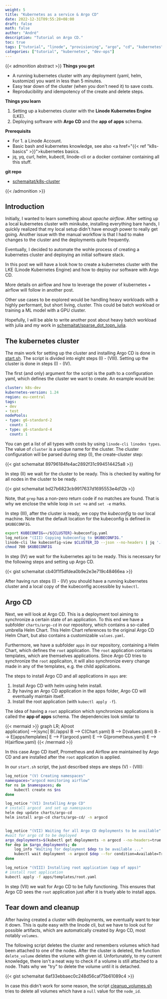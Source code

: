 ```yaml
---
weight: 5
title: "Kubernetes as a service & Argo CD"
date: 2022-12-31T09:55:28+08:00
draft: false
math: false
author: "André"
description: "Tutorial on Argo CD."
toc: true
tags: ["tutorial", "linode", "provisioning", "argo", "cd", "kubernetes"]
categories: ["tutorial", "kubernetes", "dev-ops"]
---
```


{{< admonition abstract >}}
**Things you get**
- A running kubernetes cluster with any deployment (yaml, helm, kustomize) you want in less than 5 minutes.
- Easy tear down of the cluster (when you don't need it) to save costs.
- Reproducibility and idempotency of the create and delete steps.

**Things you learn**
1. Setting up a kubernetes cluster with the **Linode Kubernetes Engine** (LKE).
2. Deploying software with **Argo CD** and the **app of apps** schema.

**Prerequisits**
- For 1. a Linode Account.
- Basic bash and kubernetes knowledge, see also <a href="{{< ref "k8s-basics" >}}">kubernetes basics</a>.
- jq, yq, curl, helm, kubectl, linode-cli or a docker container containing all this stuff.

**git repo**
- [schemaitat/k8s-cluster](https://github.com/schemaitat/k8s-cluster)

{{< /admonition >}}

## Introduction

Initially, I wanted to learn something about *apache airflow*. 
After setting up a local kubernetes cluster with minikube, installing everything bare hands,
I quickly realized that my local setup didn't have enough power to really get going.
Another issue with the manual workflow is that I had to make changes to the cluster and the deployments quite frequently.

Eventually, I decided to automate the wohle process of creating a kubernetes cluster and deploying an initial software stack.

In this post we will have a look how to create a kubernetes cluster with the LKE (Linode Kubernetes Engine) and how to deploy
our software with Argo CD.

More details on airflow and how to leverage the power of kubernetes + airflow will follow in another post.

Other use cases to be explored would be handling heavy workloads with a highly 
performant, but short living, cluster.
This could be batch workload or training a ML model with a GPU cluster.

Hopefully, I will be able to write another post about heavy batch workload with julia and my work in [schemaitat/sparse_dot_topn_julia](https://github.com/schemaitat/sparse_dot_topn_julia). 

## The kubernetes cluster

The main work for setting up the cluster and installing Argo CD is done in [start.sh](https://github.com/schemaitat/k8s-cluster/blob/main/start.sh).
The script is divided into eight steps (I) - (VIII). Setting up the cluster is done in steps (I) - (IV).

The first (and only) argument for the script is the path to a configuration yaml, which defines the cluster we want to create. An example would be:

```yaml
cluster: k8s-dev
kubernetes-version: 1.24
region: eu-central
tags:
- dev
- test
nodePools:
- type: g6-standard-2
  count: 1
- type: g6-standard-4
  count: 1
```

You can get a list of all types with costs by using `linode-cli linodes types`. The value of `cluster` is a unique name for the cluster. 
The cluster configuration will be parsed during step (I), the create-cluster step:

{{< gist schemaitat 89796184fe4ac2892f31c994514425a8 >}}

In step (II) we wait for the cluster to be ready. This is checked by waiting for all nodes in the cluster to be ready.

{{< gist schemaitat bd27b6823cb9917637d1695553e4d12b >}}

Note, that `grep` has a non-zero return code if no matches are found. That is why we enclose the while loop in `set +e` and `set -e` marks.

In step (III), after the cluster is ready, we copy the *kubeconfig* to our local machine. Note that the default location for the kubeconfig is defined in `$KUBECONFIG`.

```bash
export KUBECONFIG=~/${CLUSTER}-kubeconfig.yaml
log_notice "(III) Copying kubeconfig to $KUBECONFIG."
linode-cli lke kubeconfig-view $CLUSTER_ID --json --no-headers | jq '.[].kubeconfig' | sed 's|"||g' | base64 -D > $KUBECONFIG
chmod 700 $KUBECONFIG
```

In step (IV) we wait for the kubernetes api to be ready.
This is necessary for the following steps and setting up Argo CD.

{{< gist schemaitat cb40f1f5dfdea0b9e2e3e719c48466ea >}}

After having run steps (I) - (IV) you should have a running kubernetes cluster
and a local copy of the kubeconfig accessible by `kubectl`.

## Argo CD

Next, we will look at Argo CD. This is a deployment tool aiming to synchronize a certain state of an application. To this end we have a subfolder `charts/argo-cd` in our repository, which contains a so-called umbrella Helm Chart. This Helm Chart references to the original Argo CD Helm Chart, but also contains a customizable `values.yaml`. 

Furthermore, we have a subfolder `apps` in our repository, containing a Helm Chart, which defines the `root` application.
The `root` application contains templates, which are themselves applications.
Since Argo CD tries to synchronize the `root` applicaiton, it will also synchronize every change made in any of the templates, e.g. the child applications.

The steps to install Argo CD and all applications in `apps` are:

1. Install Argo CD with helm using helm install.
2. By having an Argo CD application in the apps folder, Argo CD will eventually maintain itself. 
3. Install the root application  (with `kubectl apply -f`).

The idea of having a `root` application which synchronizes applications is called the **app of apps** schema. 
The dependencies look similar to

{{< mermaid >}}
graph LR;
    A[root <br> application] -->|sync| B(./apps)
    B --> C(Chart.yaml)
    B --> D(values.yaml)
    B --> E[apps/templates]
    E --> F(argocd.yaml)
    E --> G(prometheus.yaml)
    E --> H(airflow.yaml)
{{< /mermaid >}}

In this case Argo CD itself, Prometheus and Airflow are maintained by Argo CD and are installed after the `root` application is applied.

In our `start.sh` script, the just described steps are steps (V) - (VIII):
```bash
log_notice "(V) Creating namespaces"
namespaces="argocd monitoring airflow"
for ns in $namespaces; do
    kubectl create ns $ns
done

log_notice "(VI) Installing Argo CD"
# install argocd  and set up namespaces
helm dep update charts/argo-cd
helm install argo-cd charts/argo-cd/ -n argocd


log_notice "(VII) Waiting for all Argo CD deployments to be available"
#wait for argo cd to be deployed
argo_deployments=$(kubectl get deployments -n argocd --no-headers=true | awk '{print $1}')
for dep in $argo_deployments; do
    log_info "Waiting for deployment $dep to be available ..."
    kubectl wait deployment -n argocd $dep --for condition=Available=True --timeout=300s
done

log_notice "(VIII) Installing root application (app of apps)"
# install root application
kubectl apply -f apps/templates/root.yaml
```

In step (VII) we wait for Argo CD to be fully functioning.
This ensures that Argo CD sees the `root` application just after it is truely able to install apps.

## Tear down and cleanup

After having created a cluster with deployments, we eventually want to tear it down. This is quite easy with the linode cli, but we have to look out for possible artifacts, which are automatically created by Argo CD, most notably `volumes`. 

The following script deletes the cluster and remembers volumes which had been attached to one of the nodes. 
After the cluster is deleted, the function `delete_volume` deletes the volume with given id. 
Unfortunately, to my current knowledge, there isn't a neat way to check if a volume is still attached to a node.
Thats why we "try" to delete the volume until it is detached.

{{< gist schemaitat 6af33ebbaec0c248d56caf75b61089c4 >}}

In case this didn't work for some reason, the script [cleanup_volumes.sh](https://github.com/schemaitat/k8s-cluster/blob/main/cleanup_volumes.sh) tries to delete all volumes which have a `null` value for the `node_id`. 
